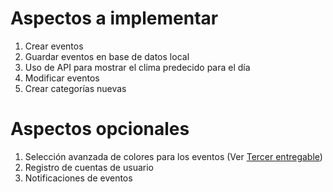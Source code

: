 # Aspectos a implementar
1. Crear eventos
2. Guardar eventos en base de datos local
3. Uso de API para mostrar el clima predecido para el día
4. Modificar eventos
5. Crear categorías nuevas
# Aspectos opcionales
1. Selección avanzada de colores para los eventos (Ver [Tercer entregable](https://uvg.instructure.com/courses/27121/assignments/430785))
2. Registro de cuentas de usuario
3. Notificaciones de eventos
